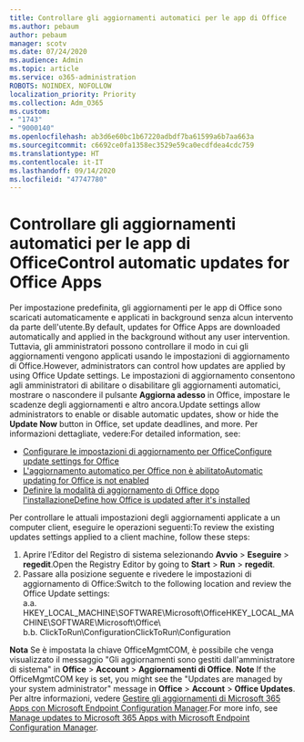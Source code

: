 ```yaml
---
title: Controllare gli aggiornamenti automatici per le app di Office
ms.author: pebaum
author: pebaum
manager: scotv
ms.date: 07/24/2020
ms.audience: Admin
ms.topic: article
ms.service: o365-administration
ROBOTS: NOINDEX, NOFOLLOW
localization_priority: Priority
ms.collection: Adm_O365
ms.custom:
- "1743"
- "9000140"
ms.openlocfilehash: ab3d6e60bc1b67220adbdf7ba61599a6b7aa663a
ms.sourcegitcommit: c6692ce0fa1358ec3529e59ca0ecdfdea4cdc759
ms.translationtype: HT
ms.contentlocale: it-IT
ms.lasthandoff: 09/14/2020
ms.locfileid: "47747780"
---
```

# <a name="control-automatic-updates-for-office-apps"></a><span data-ttu-id="87a1b-102">Controllare gli aggiornamenti automatici per le app di Office</span><span class="sxs-lookup"><span data-stu-id="87a1b-102">Control automatic updates for Office Apps</span></span>

<span data-ttu-id="87a1b-103">Per impostazione predefinita, gli aggiornamenti per le app di Office sono scaricati automaticamente e applicati in background senza alcun intervento da parte dell'utente.</span><span class="sxs-lookup"><span data-stu-id="87a1b-103">By default, updates for Office Apps are downloaded automatically and applied in the background without any user intervention.</span></span> <span data-ttu-id="87a1b-104">Tuttavia, gli amministratori possono controllare il modo in cui gli aggiornamenti vengono applicati usando le impostazioni di aggiornamento di Office.</span><span class="sxs-lookup"><span data-stu-id="87a1b-104">However, administrators can control how updates are applied by using Office Update settings.</span></span> <span data-ttu-id="87a1b-105">Le impostazioni di aggiornamento consentono agli amministratori di abilitare o disabilitare gli aggiornamenti automatici, mostrare o nascondere il pulsante **Aggiorna adesso** in Office, impostare le scadenze degli aggiornamenti e altro ancora.</span><span class="sxs-lookup"><span data-stu-id="87a1b-105">Update settings allow administrators to enable or disable automatic updates, show or hide the **Update Now** button in Office, set update deadlines, and more.</span></span> <span data-ttu-id="87a1b-106">Per informazioni dettagliate, vedere:</span><span class="sxs-lookup"><span data-stu-id="87a1b-106">For detailed information, see:</span></span>

- [<span data-ttu-id="87a1b-107">Configurare le impostazioni di aggiornamento per Office</span><span class="sxs-lookup"><span data-stu-id="87a1b-107">Configure update settings for Office</span></span>](https://docs.microsoft.com/deployoffice/configure-update-settings-for-office-365-proplus)  
- [<span data-ttu-id="87a1b-108">L'aggiornamento automatico per Office non è abilitato</span><span class="sxs-lookup"><span data-stu-id="87a1b-108">Automatic updating for Office is not enabled</span></span>](https://support.microsoft.com/help/2753538/automatic-updating-for-office-2013-and-office-2016-click-to-run-is-not)  
- [<span data-ttu-id="87a1b-109">Definire la modalità di aggiornamento di Office dopo l'installazione</span><span class="sxs-lookup"><span data-stu-id="87a1b-109">Define how Office is updated after it's installed</span></span>](https://docs.microsoft.com/deployoffice/configuration-options-for-the-office-2016-deployment-tool#updates-element)

<span data-ttu-id="87a1b-110">Per controllare le attuali impostazioni degli aggiornamenti applicate a un computer client, eseguire le operazioni seguenti:</span><span class="sxs-lookup"><span data-stu-id="87a1b-110">To review the existing updates settings applied to a client machine, follow these steps:</span></span>

1. <span data-ttu-id="87a1b-111">Aprire l’Editor del Registro di sistema selezionando **Avvio** > **Eseguire** > **regedit**.</span><span class="sxs-lookup"><span data-stu-id="87a1b-111">Open the Registry Editor by going to **Start** > **Run** > **regedit**.</span></span>
2. <span data-ttu-id="87a1b-112">Passare alla posizione seguente e rivedere le impostazioni di aggiornamento di Office:</span><span class="sxs-lookup"><span data-stu-id="87a1b-112">Switch to the following location and review the Office Update settings:</span></span>  
    <span data-ttu-id="87a1b-113">a.</span><span class="sxs-lookup"><span data-stu-id="87a1b-113">a.</span></span> <span data-ttu-id="87a1b-114">HKEY_LOCAL_MACHINE\SOFTWARE\Microsoft\Office</span><span class="sxs-lookup"><span data-stu-id="87a1b-114">HKEY_LOCAL_MACHINE\SOFTWARE\Microsoft\Office</span></span>\  
    <span data-ttu-id="87a1b-115">b.</span><span class="sxs-lookup"><span data-stu-id="87a1b-115">b.</span></span> <span data-ttu-id="87a1b-116">ClickToRun\Configuration</span><span class="sxs-lookup"><span data-stu-id="87a1b-116">ClickToRun\Configuration</span></span>

<span data-ttu-id="87a1b-117">**Nota** Se è impostata la chiave OfficeMgmtCOM, è possibile che venga visualizzato il messaggio "Gli aggiornamenti sono gestiti dall'amministratore di sistema" in **Office** > **Account** > **Aggiornamenti di Office**. </span><span class="sxs-lookup"><span data-stu-id="87a1b-117">**Note**  If the OfficeMgmtCOM key is set, you might see the "Updates are managed by your system administrator" message in **Office** > **Account** > **Office Updates**.</span></span> <span data-ttu-id="87a1b-118">Per altre informazioni, vedere [Gestire gli aggiornamenti di Microsoft 365 Apps con Microsoft Endpoint Configuration Manager](https://docs.microsoft.com/deployoffice/manage-updates-to-office-365-proplus-with-system-center-configuration-manager#method-1-use-office-deployment-tool-to-enable-office-365-clients-to-receive-updates-from-configuration-manager).</span><span class="sxs-lookup"><span data-stu-id="87a1b-118">For more info, see [Manage updates to Microsoft 365 Apps with Microsoft Endpoint Configuration Manager](https://docs.microsoft.com/deployoffice/manage-updates-to-office-365-proplus-with-system-center-configuration-manager#method-1-use-office-deployment-tool-to-enable-office-365-clients-to-receive-updates-from-configuration-manager).</span></span>  